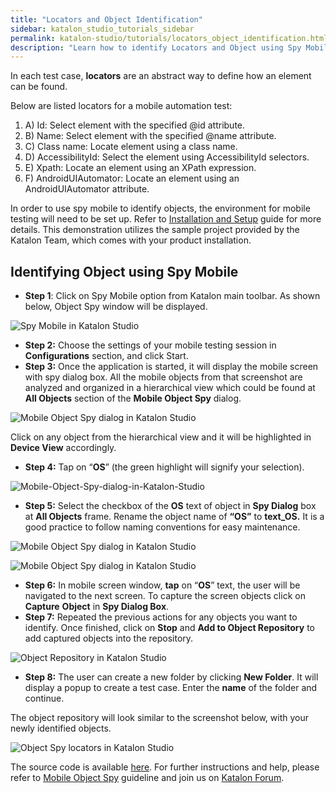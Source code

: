 ```yaml
---
title: "Locators and Object Identification"
sidebar: katalon_studio_tutorials_sidebar
permalink: katalon-studio/tutorials/locators_object_identification.html
description: "Learn how to identify Locators and Object using Spy Mobile in Katalon Studio with sample project provided by the Katalon Team."
---
```

In each test case, **locators** are an abstract way to define how an element can be found.

Below are listed locators for a mobile automation test:

1.  A) Id: Select element with the specified @id attribute.
2.  B) Name: Select element with the specified @name attribute.
3.  C) Class name: Locate element using a class name.
4.  D) AccessibilityId: Select the element using AccessibilityId selectors.
5.  E) Xpath: Locate an element using an XPath expression.
6.  F) AndroidUIAutomator: Locate an element using an AndroidUIAutomator attribute.

In order to use spy mobile to identify objects, the environment for mobile testing will need to be set up. Refer to [Installation and Setup](https://docs.katalon.com/display/KD/Installation+and+Setup) guide for more details. This demonstration utilizes the sample project provided by the Katalon Team, which comes with your product installation.

Identifying Object using Spy Mobile
-----------------------------------

*   **Step 1**: Click on Spy Mobile option from Katalon main toolbar. As shown below, Object Spy window will be displayed.

![Spy Mobile in Katalon Studio](../../images/katalon-studio/tutorials/locators_object_identification/Spy-Mobile-in-Katalon-Studio.png)

*   **Step 2:** Choose the settings of your mobile testing session in **Configurations** section, and click Start.
*   **Step 3:** Once the application is started, it will display the mobile screen with spy dialog box. All the mobile objects from that screenshot are analyzed and organized in a hierarchical view which could be found at **All Objects** section of the **Mobile Object Spy** dialog.

![Mobile Object Spy dialog in Katalon Studio](../../images/katalon-studio/tutorials/locators_object_identification/Mobile-Object-Spy-dialog-in-Katalon-Studio.png)

Click on any object from the hierarchical view and it will be highlighted in **Device View** accordingly.

*   **Step 4:** Tap on “**OS**” (the green highlight will signify your selection).

![Mobile-Object-Spy-dialog-in-Katalon-Studio](../../images/katalon-studio/tutorials/locators_object_identification/Mobile-Object-Spy-dialog-in-Katalon-Studio-2.png)

*   **Step 5:** Select the checkbox of the **OS** text of object in **Spy Dialog** box at **All Objects** frame. Rename the object name of **“OS”** to **text_OS.** It is a good practice to follow naming conventions for easy maintenance.

![Mobile Object Spy dialog in Katalon Studio](../../images/katalon-studio/tutorials/locators_object_identification/Mobile-Object-Spy-dialog-in-Katalon-Studio-3.png)

![Mobile Object Spy dialog in Katalon Studio](../../images/katalon-studio/tutorials/locators_object_identification/Mobile-Object-Spy-dialog-in-Katalon-Studio-4.png)

*   **Step 6:** In mobile screen window, **tap** on “**OS**” text, the user will be navigated to the next screen. To capture the screen objects click on **Capture** **Object** in **Spy Dialog Box**.
*   **Step 7:** Repeated the previous actions for any objects you want to identify. Once finished, click on **Stop** and **Add to Object Repository** to add captured objects into the repository.

![Object Repository in Katalon Studio](../../images/katalon-studio/tutorials/locators_object_identification/Object-Repository-in-Katalon-Studio.png)

*   **Step 8:** The user can create a new folder by clicking **New Folder**. It will display a popup to create a test case. Enter the **name** of the folder and continue.

The object repository will look similar to the screenshot below, with your newly identified objects.

![Object Spy locators in Katalon Studio](../../images/katalon-studio/tutorials/locators_object_identification/Object-Spy-locators-in-Katalon-Studio.png)

The source code is available [here](https://github.com/katalon-studio/katalon-mobile-automation). For further instructions and help, please refer to [Mobile Object Spy](https://docs.katalon.com/x/3QBO) guideline and join us on [Katalon Forum](http://forum.katalon.com/).
